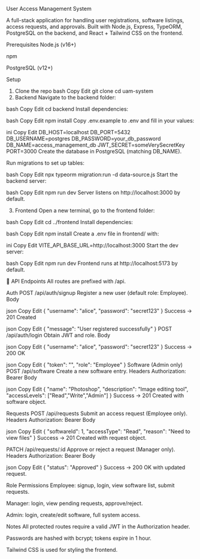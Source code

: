 User Access Management System

A full-stack application for handling user registrations, software listings, access requests, and approvals. Built with Node.js, Express, TypeORM, PostgreSQL on the backend, and React + Tailwind CSS on the frontend.

Prerequisites
Node.js (v16+)

npm

PostgreSQL (v12+)

Setup
1. Clone the repo
bash
Copy
Edit
git clone <your-repo-url>
cd uam-system
2. Backend
Navigate to the backend folder:

bash
Copy
Edit
cd backend
Install dependencies:

bash
Copy
Edit
npm install
Copy .env.example to .env and fill in your values:

ini
Copy
Edit
DB_HOST=localhost
DB_PORT=5432
DB_USERNAME=postgres
DB_PASSWORD=your_db_password
DB_NAME=access_management_db
JWT_SECRET=someVerySecretKey
PORT=3000
Create the database in PostgreSQL (matching DB_NAME).

Run migrations to set up tables:

bash
Copy
Edit
npx typeorm migration:run -d data-source.js
Start the backend server:

bash
Copy
Edit
npm run dev
Server listens on http://localhost:3000 by default.

3. Frontend
Open a new terminal, go to the frontend folder:

bash
Copy
Edit
cd ../frontend
Install dependencies:

bash
Copy
Edit
npm install
Create a .env file in frontend/ with:

ini
Copy
Edit
VITE_API_BASE_URL=http://localhost:3000
Start the dev server:

bash
Copy
Edit
npm run dev
Frontend runs at http://localhost:5173 by default.

🔌 API Endpoints
All routes are prefixed with /api.

Auth
POST /api/auth/signup
Register a new user (default role: Employee).
Body

json
Copy
Edit
{ "username": "alice", "password": "secret123" }
Success → 201 Created

json
Copy
Edit
{ "message": "User registered successfully" }
POST /api/auth/login
Obtain JWT and role.
Body

json
Copy
Edit
{ "username": "alice", "password": "secret123" }
Success → 200 OK

json
Copy
Edit
{ "token": "<jwt>", "role": "Employee" }
Software (Admin only)
POST /api/software
Create a new software entry.
Headers
Authorization: Bearer <jwt>
Body

json
Copy
Edit
{
  "name": "Photoshop",
  "description": "Image editing tool",
  "accessLevels": ["Read","Write","Admin"]
}
Success → 201 Created with software object.

Requests
POST /api/requests
Submit an access request (Employee only).
Headers
Authorization: Bearer <jwt>
Body

json
Copy
Edit
{
  "softwareId": 1,
  "accessType": "Read",
  "reason": "Need to view files"
}
Success → 201 Created with request object.

PATCH /api/requests/:id
Approve or reject a request (Manager only).
Headers
Authorization: Bearer <jwt>
Body

json
Copy
Edit
{ "status": "Approved" }
Success → 200 OK with updated request.

Role Permissions
Employee: signup, login, view software list, submit requests.

Manager: login, view pending requests, approve/reject.

Admin: login, create/edit software, full system access.

Notes
All protected routes require a valid JWT in the Authorization header.

Passwords are hashed with bcrypt; tokens expire in 1 hour.

Tailwind CSS is used for styling the frontend.
